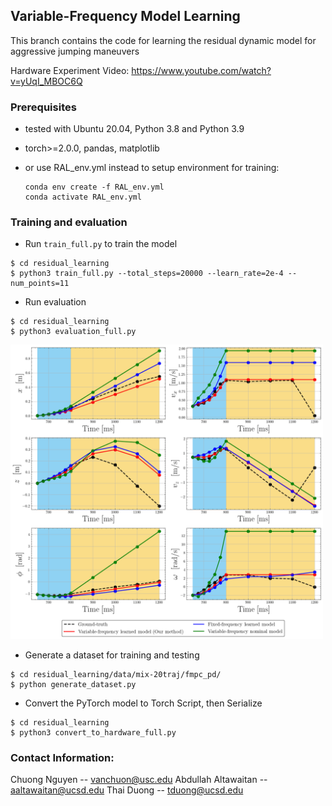 ## Variable-Frequency Model Learning

This branch contains the code for learning the residual dynamic model for aggressive jumping maneuvers

Hardware Experiment Video: https://www.youtube.com/watch?v=yUqI_MBOC6Q

### Prerequisites
- tested with Ubuntu 20.04, Python 3.8 and Python 3.9
- torch>=2.0.0, pandas, matplotlib

- or use RAL_env.yml instead to setup environment for training:
  ``` 
  conda env create -f RAL_env.yml
  conda activate RAL_env.yml
  ```

<!-- ## Train all jumping phases residual model  -->

### Training and evaluation

* Run ```train_full.py``` to train the model
```
$ cd residual_learning
$ python3 train_full.py --total_steps=20000 --learn_rate=2e-4 --num_points=11
```
* Run evaluation
```
$ cd residual_learning
$ python3 evaluation_full.py
```
<p float="left">
<img src="/residual_learning/result/rollout.png" width="500">
</p>

* Generate a dataset for training and testing
```
$ cd residual_learning/data/mix-20traj/fmpc_pd/
$ python generate_dataset.py
```

* Convert the PyTorch model to Torch Script, then Serialize
```
$ cd residual_learning
$ python3 convert_to_hardware_full.py
```

### Contact Information:
Chuong Nguyen -- vanchuon@usc.edu
Abdullah Altawaitan -- aaltawaitan@ucsd.edu
Thai Duong -- tduong@ucsd.edu
